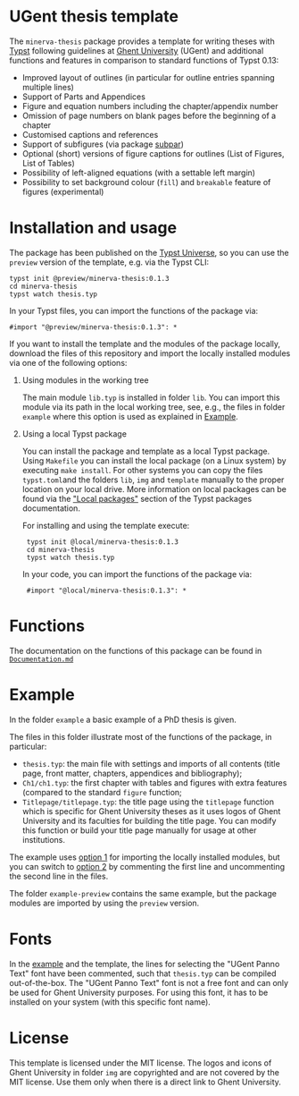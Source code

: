 

# UGent thesis template

The `minerva-thesis` package provides a template for writing theses with [Typst](https://typst.app/) following guidelines at [Ghent University](https://www.ugent.be/en) (UGent) and additional functions and features in comparison to standard functions of Typst 0.13:

- Improved layout of outlines (in particular for outline entries spanning multiple lines)
- Support of Parts and Appendices
- Figure and equation numbers including the chapter/appendix number
- Omission of page numbers on blank pages before the beginning of a chapter
- Customised captions and references
- Support of subfigures (via package [subpar](https://typst.app/universe/package/subpar))
- Optional (short) versions of figure captions for outlines (List of Figures, List of Tables)
- Possibility of left-aligned equations (with a settable left margin)
- Possibility to set background colour (`fill`) and `breakable` feature of figures (experimental)

# Installation and usage

The package has been published on the [Typst Universe](https://typst.app/universe/package/minerva-thesis), so you can use the `preview` version of the template, e.g. via the Typst CLI:

    typst init @preview/minerva-thesis:0.1.3  
    cd minerva-thesis
    typst watch thesis.typ

In your Typst files, you can import the functions of the package via:

    #import "@preview/minerva-thesis:0.1.3": *
        
If you want to install the template and the modules of the package locally, download the files of this repository and import the locally installed modules via one of the following options:

1. <a name="workingtree"></a> Using modules in the working tree 

    The main module `lib.typ` is installed in folder `lib`. You can import this module via its path in the local working tree, see, e.g., the files in folder `example` where this option is used as explained in [Example](#example).

2. <a name="localpackage"></a> Using a local Typst package 

    You can install the package and template as a local Typst package. Using  `Makefile` you can install the local package (on a Linux system) by executing `make install`. For other systems you can copy the files `typst.toml`and the folders `lib`, `img` and `template` manually to the proper location on your local drive. More information on local packages can be found via the ["Local packages"](https://github.com/typst/packages/?tab=readme-ov-file#local-packages) section of the Typst packages documentation.

    For installing and using the template execute:
    
        typst init @local/minerva-thesis:0.1.3  
        cd minerva-thesis
        typst watch thesis.typ
        
    In your code, you can import the functions of the package via:

        #import "@local/minerva-thesis:0.1.3": *
 

# Functions

The documentation on the functions of this package can be found in [`Documentation.md`](Documentation.md) 
 
# Example

In the folder `example` a basic example of a PhD thesis is given. 

The files in this folder illustrate most of the functions of the package, in particular:

- `thesis.typ`: the main file with settings and imports of all contents (title page, front matter, chapters, appendices and bibliography);
- `Ch1/ch1.typ`: the first chapter with tables and figures with extra features (compared to the standard `figure` function;
- `Titlepage/titlepage.typ`: the title page using the `titlepage` function which is specific for Ghent University theses as it uses logos of Ghent University and its faculties for building the title page. You can modify this function or build your title page manually for usage at other institutions.


The example uses [option 1](#workingtree) for importing the locally installed modules, but you can switch to [option 2](#localpackage) by commenting the first line and uncommenting the second line in the files.

The folder `example-preview` contains the same example, but the package modules are imported by using the `preview` version.

# Fonts

In the  [example](#example) and the template, the lines for selecting the "UGent Panno Text" font have been commented, such that `thesis.typ` can be compiled out-of-the-box. The "UGent Panno Text" font is not a free font and can only be used for Ghent University purposes. For using this font, it has to be installed on your system (with this specific font name).


# License
This template is licensed under the MIT license.
The logos and icons of Ghent University in folder `img` are copyrighted and are not covered by the MIT license. Use them only when there is a direct link to Ghent University. 
